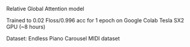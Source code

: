 Relative Global Attention model

Trained to 0.02 Floss/0.996 acc for 1 epoch on Google Colab Tesla SX2 GPU (~8 hours)

Dataset: Endless Piano Carousel MIDI dataset
